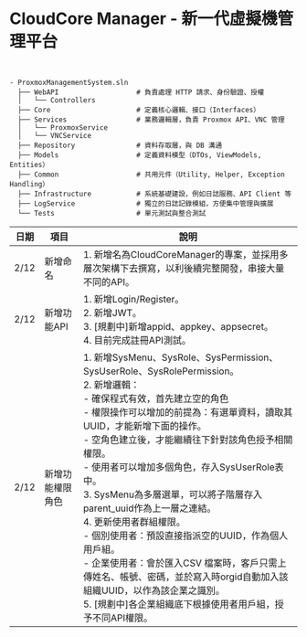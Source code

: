 # CloudCore Manager - 新一代虛擬機管理平台

<pre><code>

- ProxmoxManagementSystem.sln
  ├── WebAPI                   # 負責處理 HTTP 請求、身份驗證、授權
  │   └── Controllers
  ├── Core                     # 定義核心邏輯、接口（Interfaces）
  ├── Services                 # 業務邏輯層，負責 Proxmox API、VNC 管理
  │   └── ProxmoxService
  │   └── VNCService
  ├── Repository               # 資料存取層，與 DB 溝通
  ├── Models                   # 定義資料模型（DTOs, ViewModels, Entities）
  ├── Common                   # 共用元件（Utility, Helper, Exception Handling）
  ├── Infrastructure           # 系統基礎建設，例如日誌服務、API Client 等
  ├── LogService               # 獨立的日誌記錄模組，方便集中管理與擴展
  └── Tests                    # 單元測試與整合測試
</code></pre>

| 日期 | 項目 | 說明 |
| ---- | ---- | ---- |
| 2/12 | 新增命名 | 1. 新增名為CloudCoreManager的專案，並採用多層次架構下去撰寫，以利後續完整開發，串接大量不同的API。 |
| 2/12 | 新增功能API | 1. 新增Login/Register。<br>2. 新增JWT。<br>3. [規劃中]新增appid、appkey、appsecret。<br>4. 目前完成註冊API測試。 |
| 2/12 | 新增功能權限角色 | 1. 新增SysMenu、SysRole、SysPermission、SysUserRole、SysRolePermission。<br>2. 新增邏輯：<br>- 確保程式有效，首先建立空的角色<br>- 權限操作可以增加的前提為：有選單資料，讀取其UUID，才能新增下面的操作。<br>- 空角色建立後，才能繼續往下針對該角色授予相關權限。<br>- 使用者可以增加多個角色，存入SysUserRole表中。<br>3. SysMenu為多層選單，可以將子階層存入parent_uuid作為上一層之連結。<br>4. 更新使用者群組權限。<br>- 個別使用者：預設直接指派空的UUID，作為個人用戶組。<br>- 企業使用者：會於匯入CSV 檔案時，客戶只需上傳姓名、帳號、密碼，並於寫入時orgid自動加入該組織UUID，以作為該企業之識別。<br>5. [規劃中]各企業組織底下根據使用者用戶組，授予不同API權限。 |


